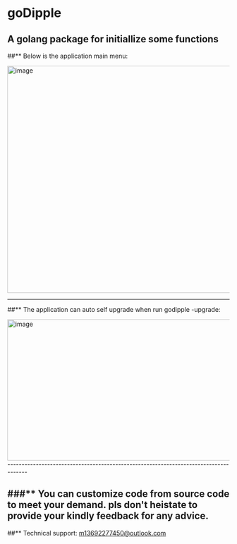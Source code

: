 # goDipple
 A golang package for initiallize some functions
 -------------------------------------------------------------------------------------
 
##** Below is the application main menu:

 <img width="876" height="515" alt="image" src="https://github.com/user-attachments/assets/54710c25-d3e0-482b-bd0d-c1a3c32af95d" />

-------------------------------------------------------------------------------------

##** The application can auto self upgrade when run godipple -upgrade:

<img width="1343" height="320" alt="image" src="https://github.com/user-attachments/assets/42eb7559-49c0-47f7-a517-d25ce6547dd1" />
-------------------------------------------------------------------------------------

###** You can customize code from source code to meet your demand. pls don't heistate to provide your kindly
      feedback for any advice.
-------------------------------------------------------------------------------------

##** Technical support: m13692277450@outlook.com


